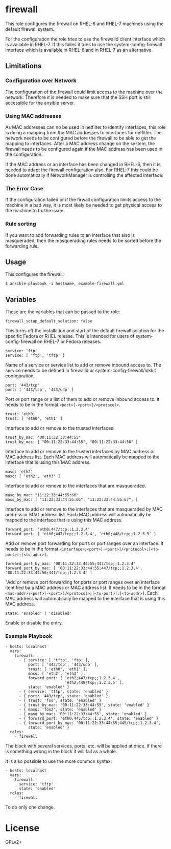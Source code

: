 firewall
========

This role configures the firewall on RHEL-6 and RHEL-7 machines using the
default firewall system.

For the configuration the role tries to use the firewalld client interface
which is available in RHEL-7. If this failes it tries to use the
system-config-firewall interface which is available in RHEL-6 and in RHEL-7
as an alternative.

Limitations
-----------

### Configuration over Network

The configuration of the firewall could limit access to the machine over the
network. Therefore it is needed to make sure that the SSH port is still
accessible for the ansible server.

### Using MAC addresses

As MAC addresses can no be used in netfilter to identify interfaces, this
role is doing a mapping from the MAC addresses to interfaces for netfilter.
The network needs to be configured before the firewall to be able to get the
mapping to interfaces.
After a MAC address change on the system, the firewall needs to be configured
again if the MAC address has been used in the configuration.

If the MAC address or an interface has been changed in RHEL-6, then it is
needed to adapt the firewall configuration also. For RHEL-7 this could be done
automatically if NetworkManager is controlling the affected interface.

### The Error Case

If the configuration failed or if the firwall configuration limits access to
the machine in a bad way, it is most likely be needed to get physical access
to the machine to fix the issue.

### Rule sorting

If you want to add forwarding rules to an interface that also is masqueraded,
then the masquerading rules needs to be sorted before the forwarding rule.


Usage
-----

This configures the firewall:

    $ ansible-playbook -i hostname, example-firewall.yml


Variables
---------

These are the variables that can be passed to the role:

    firewall_setup_default_solution: false

This turns off the installation and start of the default firewall solution for the specific Fedora or RHEL release. This is intended for users of system-config-firewall on RHEL-7 or Fedora releases.

    service: 'ftp'
    service: [ 'ftp', 'tftp' ]

Name of a service or service list to add or remove inbound access to. The service needs to be defined in firewalld or system-config-firewall/lokkit configuration.

    port: '443/tcp'
    port: [ '443/tcp', '443/udp' ]

Port or port range or a list of them to add or remove inbound access to. It needs to be in the format ```<port>[-<port>]/<protocol>```.

    trust: 'eth0'
    trust: [ 'eth0', 'eth1' ]

Interface to add or remove to the trusted interfaces.

    trust_by_mac: "00:11:22:33:44:55"
    trust_by_mac: [ "00:11:22:33:44:55", "00:11:22:33:44:56" ]

Interface to add or remove to the trusted interfaces by MAC address or MAC address list. Each MAC address will automatically be mapped to the interface that is using this MAC address.

    masq: 'eth2'
    masq: [ 'eth2', 'eth3' ]

Interface to add or remove to the interfaces that are masqueraded.

    masq_by_mac: "11:22:33:44:55:66"
    masq_by_mac: [ "11:22:33:44:55:66", "11:22:33:44:55:67", ]

Interface to add or remove to the interfaces that are masqueraded by MAC address or MAC address list. Each MAC address will automatically be mapped to the interface that is using this MAC address.

    forward_port: 'eth0;447/tcp;;1.2.3.4'
    forward_port: [ 'eth0;447/tcp;;1.2.3.4', 'eth0;448/tcp;;1.2.3.5' ]

Add or remove port forwarding for ports or port ranges over an interface. It needs to be in the format ```<interface>;<port>[-<port>]/<protocol>;[<to-port>];[<to-addr>]```.

    forward_port_by_mac: '00:11:22:33:44:55;447/tcp;;1.2.3.4'
    forward_port_by_mac: [ '00:11:22:33:44:55;447/tcp;;1.2.3.4', '00:11:22:33:44:56;447/tcp;;1.2.3.4' ]

"Add or remove port forwarding for ports or port ranges over an interface itentified ba a MAC address or MAC address list. It needs to be in the format ```<mac-addr>;<port>[-<port>]/<protocol>;[<to-port>];[<to-addr>]```. Each MAC address will automatically be mapped to the interface that is using this MAC address.

    state: 'enabled' | 'disabled'

Enable or disable the entry.

### Example Playbook

    - hosts: localhost
      vars:
        firewall:
          - { service: [ 'tftp', 'ftp' ],
              port: [ '443/tcp', '443/udp' ],
              trust: [ 'eth0', 'eth1' ],
              masq: [ 'eth2', 'eth3' ],
              forward_port: [ 'eth2;447/tcp;;1.2.3.4',
                              'eth2;448/tcp;;1.2.3.5' ],
              state: 'enabled' }
          - { service: 'tftp', state: 'enabled' }
          - { port: '443/tcp', state: 'enabled' }
          - { trust: 'foo', state: 'enabled' }
          - { trust_by_mac: '00:11:22:33:44:55', state: 'enabled' }
          - { masq: 'foo2', state: 'enabled' }
          - { masq_by_mac: '00:11:22:33:44:55', state: 'enabled' }
          - { forward_port: 'eth0;445/tcp;;1.2.3.4', state: 'enabled' }
          - { forward_port_by_mac: '00:11:22:33:44:55;445/tcp;;1.2.3.4',
              state: 'enabled' }
      roles:
        - firewall

The block with several services, ports, etc. will be applied at once. If there is something wrong in the block it will fail as a whole.

It is also possible to use the more common syntax:

    - hosts: localhost
      vars:
        firewall:
          service: 'tftp'
          state: 'enabled'
      roles:
        - firewall

To do only one change.

# License

GPLv2+
